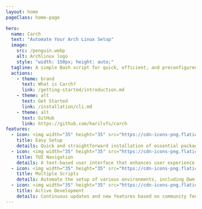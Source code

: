 ```yaml
---
layout: home
pageClass: home-page

hero:
  name: Carch 
  text: "Automate Your Arch Linux Setup"
  image:
    src: /penguin.webp
    alt: Archlinux logo
    style: "width: 150px; height: auto;"
  tagline: A simple Bash script for quick, efficient, and preconfigured Arch Linux system setup 🧩
  actions:
    - theme: brand
      text: What is Carch? 
      link: /getting-started/introduction.md
    - theme: alt
      text: Get Started
      link: /installation/cli.md
    - theme: alt
      text: GitHub
      link: https://github.com/harilvfs/carch
features:
  - icon: <img width="35" height="35" src="https://cdn-icons-png.flaticon.com/128/10229/10229090.png" alt="setup"/>
    title: Easy Setup
    details: Quick and straightforward installation of essential packages.
  - icon: <img width="35" height="35" src="https://cdn-icons-png.flaticon.com/128/7425/7425907.png" alt="tui"/>
    title: TUI Navigation
    details: A text-based user interface that enhances user experience.
  - icon: <img width="35" height="35" src="https://cdn-icons-png.flaticon.com/128/3131/3131638.png" alt="scripts"/>
    title: Multiple Scripts
    details: Automate the setup of various environments, including Dwm and Hyprland.
  - icon: <img width="35" height="35" src="https://cdn-icons-png.flaticon.com/128/4205/4205106.png" alt="development"/>
    title: Active Development
    details: Continuous updates and new features based on community feedback.
---
```


<style>
:root {
  --vp-home-hero-name-color: transparent;
  --vp-home-hero-name-background: -webkit-linear-gradient(120deg, var(--vp-c-purple-3), var(--vp-c-brand-3));

  --vp-home-hero-image-background-image: linear-gradient(-45deg, var(--vp-c-purple-3), var(--vp-c-brand-3));
  --vp-home-hero-image-filter: blur(44px);
}

@media (min-width: 640px) {
  :root {
    --vp-home-hero-image-filter: blur(56px);
  }
}

@media (min-width: 960px) {
  :root {
    --vp-home-hero-image-filter: blur(68px);
  }
}
</style>
